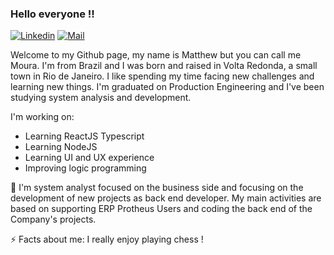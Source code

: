 ### Hello everyone !! 

<p>
<a href="https://www.linkedin.com/in/mateus-moura-pragana-bezerra-83828a12b/" rel="nofollow"><img src="https://camo.githubusercontent.com/6dc9828248fb64760c234f5b24c275a4912e9bb546c281d0c8e67cecb3381669/68747470733a2f2f696d672e736869656c64732e696f2f62616467652f2d4c696e6b6564496e2d626c75653f7374796c653d666c6174266c6f676f3d4c696e6b6564696e266c6f676f436f6c6f723d7768697465" alt="Linkedin" data-canonical-src="https://img.shields.io/badge/-LinkedIn-blue?style=flat&amp;logo=Linkedin&amp;logoColor=white" style="max-width:100%;"></a>

<a href="mailto:mateuspragana@gmail.com">
<img     src="https://camo.githubusercontent.com/4162fc627b288fde4095e803eab5cd03f2cef85ada617eefc497490b0e7a16a7/68747470733a2f2f696d672e736869656c64732e696f2f62616467652f2d456d61696c2d6331343433383f7374796c653d666c6174266c6f676f3d476d61696c266c6f676f436f6c6f723d7768697465" alt="Mail" data-canonical-src="https://img.shields.io/badge/-Email-c14438?style=flat&amp;logo=Gmail&amp;logoColor=white" style="max-width:100%;">
</a>
</p>

Welcome to my Github page, my name is Matthew but you can call me Moura. I'm from Brazil and I was born and raised in Volta Redonda, a small town in Rio de Janeiro. I like spending my time facing new challenges and learning new things. I'm graduated on Production Engineering and I've been studying system analysis and development.

I'm working on:
* Learning ReactJS Typescript
* Learning NodeJS
* Learning UI and UX experience 
* Improving logic programming

🔭 I'm system analyst focused on the business side and focusing on the development of new projects as back end developer. My main activities are based on supporting ERP Protheus Users and coding the back end of the Company's projects.

⚡ Facts about me: I really enjoy playing chess !
